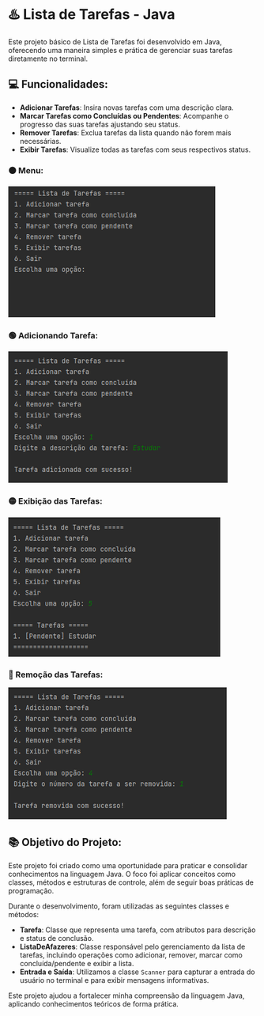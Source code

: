 # ♨️ Lista de Tarefas - Java

Este projeto básico de Lista de Tarefas foi desenvolvido em Java, oferecendo uma maneira simples e prática de gerenciar suas tarefas diretamente no terminal.

## 💻 Funcionalidades:

- **Adicionar Tarefas**: Insira novas tarefas com uma descrição clara.
- **Marcar Tarefas como Concluídas ou Pendentes**: Acompanhe o progresso das suas tarefas ajustando seu status.
- **Remover Tarefas**: Exclua tarefas da lista quando não forem mais necessárias.
- **Exibir Tarefas**: Visualize todas as tarefas com seus respectivos status.

### ⚫ Menu:

![Screenshot_1](https://raw.githubusercontent.com/rafaellsilva17/projeto-lista-de-tarefas-java/main/images/menu.png)

### 🟢 Adicionando Tarefa:

![Screenshot_2](https://raw.githubusercontent.com/rafaellsilva17/projeto-lista-de-tarefas-java/main/images/adicionar.png)

### 🟡 Exibição das Tarefas:

![Screenshot_3](https://raw.githubusercontent.com/rafaellsilva17/projeto-lista-de-tarefas-java/main/images/exibir.png)

### 🔴 Remoção das Tarefas:

![Screenshot_4](https://raw.githubusercontent.com/rafaellsilva17/projeto-lista-de-tarefas-java/main/images/remover.png)

## 📚 Objetivo do Projeto:

Este projeto foi criado como uma oportunidade para praticar e consolidar conhecimentos na linguagem Java. O foco foi aplicar conceitos como classes, métodos e estruturas de controle, além de seguir boas práticas de programação.

Durante o desenvolvimento, foram utilizadas as seguintes classes e métodos:

- **Tarefa**: Classe que representa uma tarefa, com atributos para descrição e status de conclusão.
- **ListaDeAfazeres**: Classe responsável pelo gerenciamento da lista de tarefas, incluindo operações como adicionar, remover, marcar como concluída/pendente e exibir a lista.
- **Entrada e Saída**: Utilizamos a classe `Scanner` para capturar a entrada do usuário no terminal e para exibir mensagens informativas.

Este projeto ajudou a fortalecer minha compreensão da linguagem Java, aplicando conhecimentos teóricos de forma prática.

